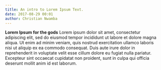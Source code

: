```yaml
---
title: An intro to Lorem Ipsum Text.
date: 2017-08-29 00:01
author: Christian Nwamba
---
```


**Lorem Ipsum for the gods**
Lorem ipsum dolor sit amet, consectetur adipiscing elit, sed do eiusmod tempor incididunt ut labore et dolore magna aliqua. Ut enim ad minim veniam, quis nostrud exercitation ullamco laboris nisi ut aliquip ex ea commodo consequat. Duis aute irure dolor in reprehenderit in voluptate velit esse cillum dolore eu fugiat nulla pariatur. Excepteur sint occaecat cupidatat non proident, sunt in culpa  qui officia deserunt mollit anim id est laborum.
